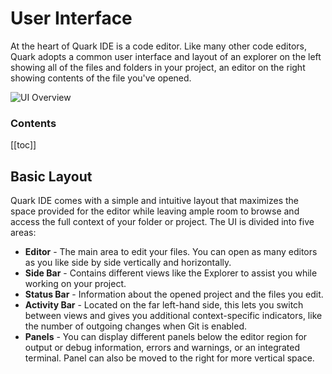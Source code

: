 # User Interface
At the heart of Quark IDE is a code editor. Like many other code editors, Quark adopts a common user interface and layout of an explorer on the left showing all of the files and folders in your project, an editor on the right showing contents of the file you've opened.


![UI Overview](/guide/user-interface/ui-overview.png)

### Contents
[[toc]]

## Basic Layout 
Quark IDE comes with a simple and intuitive layout that maximizes the space provided for the editor while leaving ample room to browse and access the full context of your folder or project. The UI is divided into five areas:

  * __Editor__ - The main area to edit your files. You can open as many editors as you like side by side vertically and horizontally.
  * __Side Bar__ - Contains different views like the Explorer to assist you while working on your project.
  * __Status Bar__ - Information about the opened project and the files you edit.
  * __Activity Bar__ - Located on the far left-hand side, this lets you switch between views and gives you additional context-specific indicators, like the number of outgoing changes when Git is enabled.
  * __Panels__ - You can display different panels below the editor region for output or debug information, errors and warnings, or an integrated terminal. Panel can also be moved to the right for more vertical space.